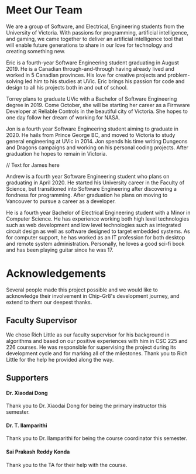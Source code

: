 # Meet Our Team

We are a group of Software, and Electrical, Engineering students from the University of Victoria. With passions for programming, artificial intelligence, and gaming, we came together to deliver an artificial intelligence tool that will enable future generations to share in our love for technology and creating something new.

Eric is a fourth-year Software Engineering student graduating in August 2019. He is a Canadian through-and-through having already lived and worked in 5 Canadian provinces. His love for creative projects and problem-solving led him to his studies at UVic. Eric brings his passion for code and design to all his projects both in and out of school.

Torrey plans to graduate UVic with a Bachelor of Software Engineering degree in 2019. Come October, she will be starting her career as a Firmware Developer at Reliable Controls in the beautiful city of Victoria. She hopes to one day follow her dream of working for NASA.

Jon is a fourth year Software Engineering student aiming to graduate in 2020. He hails from Prince George BC, and moved to Victoria to study general engineering at UVic in 2014. Jon spends his time writing Dungeons and Dragons campaigns and working on his personal coding projects. After graduation he hopes to remain in Victoria.

// Text for James here

Andrew is a fourth year Software Engineering student who plans on graduating in April 2020. He started his University career in the Faculty of Science, but transitioned into Software Engineering after discovering a fondness for programming. After graduation he plans on moving to Vancouver to pursue a career as a developer.

He is a fourth year Bachelor of Electrical Engineering student with a Minor in Computer Science. He has experience working both high level technologies such as web development and low level technologies such as integrated circuit design as well as software designed to target embedded systems. As for computer support, he has worked as an IT profession for both desktop and remote system administration. Personally, he loves a good sci-fi book and has been playing guitar since he was 17.

# Acknowledgements
Several people made this project possible and we would like to acknowledge their involvement in Chip-Gr8's development journey, and extend to them our deepest thanks.

## Faculty Supervisor
We chose Rich Little as our faculty supervisor for his background in algorithms and based on our positive experiences with him in CSC 225 and 226 courses. He was responsible for supervising the project during its development cycle and for marking all of the milestones. Thank you to Rich Little for the help he provided along the way.

## Supporters

#### Dr. Xiaodai Dong
Thank you to Dr. Xiaodai Dong for being the primary instructor this semester.

#### Dr. T. Ilamparithi
Thank you to Dr. Ilamparithi for being the course coordinator this semester.

#### Sai Prakash Reddy Konda
Thank you to the TA for their help with the course.
